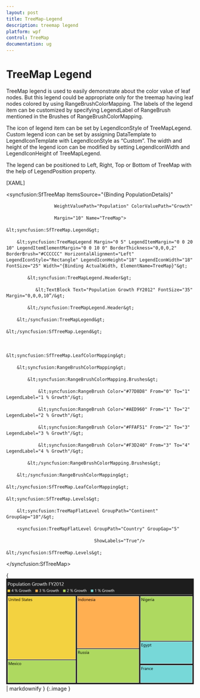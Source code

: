 ```yaml
---
layout: post
title: TreeMap-Legend
description: treemap legend
platform: wpf
control: TreeMap
documentation: ug
---
```


# TreeMap Legend

TreeMap legend is used to easily demonstrate about the color value of leaf nodes. But this legend could be appropriate only for the treemap having leaf nodes colored by using RangeBrushColorMapping. The labels of the legend item can be customized by specifying LegendLabel of RangeBrush mentioned in the Brushes of RangeBrushColorMapping.

The icon of legend item can be set by LegendIconStyle of TreeMapLegend. Custom legend icon can be set by assigning DataTemplate to LegendIconTemplate with LegendIconStyle as “Custom”. The width and height of the legend icon can be modified by setting LegendIconWidth and LegendIconHeight of TreeMapLegend.

The legend can be positioned to Left, Right, Top or Bottom of TreeMap with the help of LegendPosition property.



[XAML]



<syncfusion:SfTreeMap ItemsSource="{Binding PopulationDetails}" 

                      WeightValuePath="Population" ColorValuePath="Growth"

                      Margin="10" Name="TreeMap">

    &lt;syncfusion:SfTreeMap.Legend&gt;

        &lt;syncfusion:TreeMapLegend Margin="0 5" LegendItemMargin="0 0 20 10" LegendItemElementMargin="0 0 10 0" BorderThickness="0,0,0,2" BorderBrush="#CCCCCC" HorizontalAlignment="Left" LegendIconStyle="Rectangle" LegendIconHeight="18" LegendIconWidth="18" FontSize="25" Width="{Binding ActualWidth, ElementName=TreeMap}"&gt;

            &lt;syncfusion:TreeMapLegend.Header&gt;

               &lt;TextBlock Text="Population Growth FY2012" FontSize="35"                                   Margin="0,0,0,10”/&gt;

            &lt;/syncfusion:TreeMapLegend.Header&gt;

        &lt;/syncfusion:TreeMapLegend&gt;

    &lt;/syncfusion:SfTreeMap.Legend&gt;



    &lt;syncfusion:SfTreeMap.LeafColorMapping&gt;

        &lt;syncfusion:RangeBrushColorMapping&gt;

            &lt;syncfusion:RangeBrushColorMapping.Brushes&gt;

                &lt;syncfusion:RangeBrush Color="#77D8D8" From="0" To="1" LegendLabel="1 % Growth"/&gt;

                &lt;syncfusion:RangeBrush Color="#AED960" From="1" To="2" LegendLabel="2 % Growth"/&gt;

                &lt;syncfusion:RangeBrush Color="#FFAF51" From="2" To="3" LegendLabel="3 % Growth"/&gt;

                &lt;syncfusion:RangeBrush Color="#F3D240" From="3" To="4" LegendLabel="4 % Growth"/&gt;

            &lt;/syncfusion:RangeBrushColorMapping.Brushes&gt;

        &lt;/syncfusion:RangeBrushColorMapping&gt;

    &lt;/syncfusion:SfTreeMap.LeafColorMapping&gt;

    &lt;syncfusion:SfTreeMap.Levels&gt;

        &lt;syncfusion:TreeMapFlatLevel GroupPath="Continent" GroupGap="10"/&gt;

        <syncfusion:TreeMapFlatLevel GroupPath="Country" GroupGap="5"

                                     ShowLabels="True"/>

    &lt;/syncfusion:SfTreeMap.Levels&gt;

&lt;/syncfusion:SfTreeMap&gt;



{ ![](TreeMap-Legend_images/TreeMap-Legend_img1.png) | markdownify }
{:.image }


